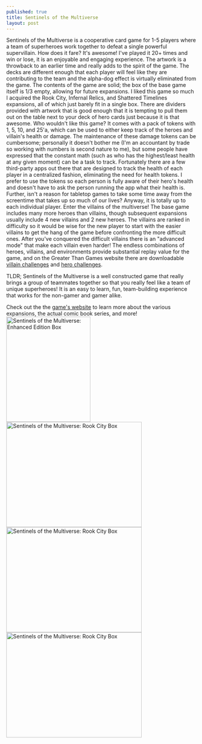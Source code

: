 ```yaml
---
published: true
title: Sentinels of the Multiverse
layout: post
---
```

Sentinels of the Multiverse is a cooperative card game for 1-5 players where a team of superheroes work together to defeat a single powerful supervillain. How does it fare? It's awesome! I've played it 20+ times and win or lose, it is an enjoyable and engaging experience. The artwork is a throwback to an earlier time and really adds to the spirit of the game. The decks are different enough that each player will feel like they are contributing to the team and the alpha-dog effect is virtually eliminated from the game. The contents of the game are solid; the box of the base game itself is 1/3 empty, allowing for future expansions. I liked this game so much I acquired the Rook City, Infernal Relics, and Shattered Timelines expansions, all of which just barely fit in a single box. There are dividers provided with artwork that is good enough that it is tempting to pull them out on the table next to your deck of hero cards just because it is that awesome. Who wouldn't like this game? It comes with a pack of tokens with 1, 5, 10, and 25'a, which can be used to either keep track of the heroes and villain's health or damage. The maintenance of these damage tokens can be cumbersome; personally it doesn't bother me (I'm an accountant by trade so working with numbers is second nature to me), but some people have expressed that the constant math (such as who has the highest/least health at any given moment) can be a task to track. Fortunately there are a few third-party apps out there that are designed to track the health of each player in a centralized fashion, eliminating the need for health tokens. I prefer to use the tokens so each person is fully aware of their hero's health and doesn't have to ask the person running the app what their health is. Further, isn't a reason for tabletop games to take some time away from the screentime that takes up so much of our lives? Anyway, it is totally up to each individual player.
Enter the villains of the multiverse! The base game includes many more heroes than villains, though subsequent expansions usually include 4 new villains and 2 new heroes. The villains are ranked in difficulty so it would be wise for the new player to start with the easier villains to get the hang of the game before confronting the more difficult ones. After you've conquered the difficult villains there is an "advanced mode" that make each villain even harder! The endless combinations of heroes, villains, and environments provide substantial replay value for the game, and on the Greater Than Games website there are downloadable <a href="https://greaterthangames.com/system/files/downloads/Villain%20Challenge%20Mode.pdf">villain challenges</a> and <a href="https://greaterthangames.com/system/files/downloads/Hero%20Challenge%20Achievements.pdf">hero challenges</a>. 

TLDR;
Sentinels of the Multiverse is a well constructed game that really brings a group of teammates together so that you really feel like a team of unique superheroes! It is an easy to learn, fun, team-building experience that works for the non-gamer and gamer alike.

Check out the the <a href="https://sentinelsofthemultiverse.com">game's website</a> to learn more about the various expansions, the actual comic book series, and more!
<br />
<img alt="Sentinels of the Multiverse: Enhanced Edition Box" style="display: inline; width: 223px; height: 279px;" src="https://greaterthangames.com/sites/greaterthangames.com/files/store/ee%20box.png">
<br />
<img alt="Sentinels of the Multiverse: Rook City Box" style="display: inline; width: 359px; height: 279px;" src="https://greaterthangames.com/sites/greaterthangames.com/files/store/rc.png">
<br />
<img alt="Sentinels of the Multiverse: Rook City Box" style="display: inline; width: 359px; height: 279px;" src="https://greaterthangames.com/sites/greaterthangames.com/files/store/ir.png">
<br />
<img alt="Sentinels of the Multiverse: Rook City Box" style="display: inline; width: 359px; height: 279px;" src="https://greaterthangames.com/sites/greaterthangames.com/files/store/New%20Shattered%20Timelines%20Box.png">

